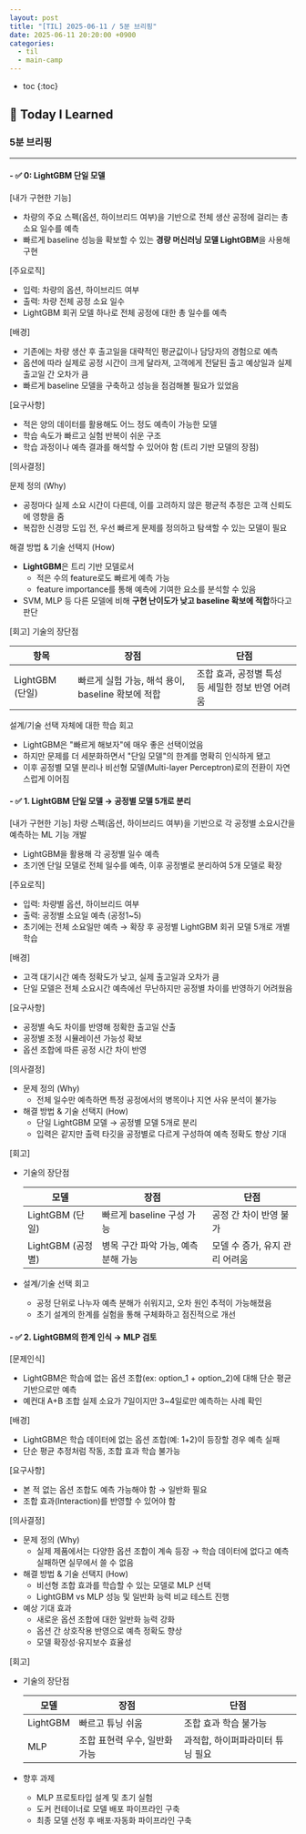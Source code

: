 ```yaml
---
layout: post
title: "[TIL] 2025-06-11 / 5분 브리핑"
date: 2025-06-11 20:20:00 +0900
categories: 
  - til
  - main-camp
---
```


* toc
{:toc}

## 📖 Today I Learned
### 5분 브리핑

<!-- <h4> 📃 </h4> -->

---

#### - ✅ 0: LightGBM 단일 모델

[내가 구현한 기능]
- 차량의 주요 스펙(옵션, 하이브리드 여부)을 기반으로 전체 생산 공정에 걸리는 총 소요 일수를 예측
- 빠르게 baseline 성능을 확보할 수 있는 **경량 머신러닝 모델 LightGBM**을 사용해 구현

[주요로직]
- 입력: 차량의 옵션, 하이브리드 여부
- 출력: 차량 전체 공정 소요 일수
- LightGBM 회귀 모델 하나로 전체 공정에 대한 총 일수를 예측

[배경]
- 기존에는 차량 생산 후 출고일을 대략적인 평균값이나 담당자의 경험으로 예측
- 옵션에 따라 실제로 공정 시간이 크게 달라져, 고객에게 전달된 출고 예상일과 실제 출고일 간 오차가 큼
- 빠르게 baseline 모델을 구축하고 성능을 점검해볼 필요가 있었음

[요구사항]
- 적은 양의 데이터를 활용해도 어느 정도 예측이 가능한 모델
- 학습 속도가 빠르고 실험 반복이 쉬운 구조
- 학습 과정이나 예측 결과를 해석할 수 있어야 함 (트리 기반 모델의 장점)

[의사결정]

문제 정의 (Why)
- 공정마다 실제 소요 시간이 다른데, 이를 고려하지 않은 평균적 추정은 고객 신뢰도에 영향을 줌
- 복잡한 신경망 도입 전, 우선 빠르게 문제를 정의하고 탐색할 수 있는 모델이 필요

해결 방법 & 기술 선택지 (How)
- **LightGBM**은 트리 기반 모델로서
    - 적은 수의 feature로도 빠르게 예측 가능
    - feature importance를 통해 예측에 기여한 요소를 분석할 수 있음
- SVM, MLP 등 다른 모델에 비해 **구현 난이도가 낮고 baseline 확보에 적합**하다고 판단

[회고]
기술의 장단점

| 항목 | 장점 | 단점 |
| --- | --- | --- |
| LightGBM (단일) | 빠르게 실험 가능, 해석 용이, baseline 확보에 적합 | 조합 효과, 공정별 특성 등 세밀한 정보 반영 어려움 |

설계/기술 선택 자체에 대한 학습 회고

- LightGBM은 "빠르게 해보자"에 매우 좋은 선택이었음
- 하지만 문제를 더 세분화하면서 "단일 모델"의 한계를 명확히 인식하게 됐고
- 이후 공정별 모델 분리나 비선형 모델(Multi-layer Perceptron)로의 전환이 자연스럽게 이어짐

#### - ✅ 1. LightGBM 단일 모델 → 공정별 모델 5개로 분리

[내가 구현한 기능]
차량 스펙(옵션, 하이브리드 여부)을 기반으로 각 공정별 소요시간을 예측하는 ML 기능 개발
- LightGBM을 활용해 각 공정별 일수 예측
- 초기엔 단일 모델로 전체 일수를 예측, 이후 공정별로 분리하여 5개 모델로 확장

[주요로직]
- 입력: 차량별 옵션, 하이브리드 여부
- 출력: 공정별 소요일 예측 (공정1~5)
- 초기에는 전체 소요일만 예측 → 확장 후 공정별 LightGBM 회귀 모델 5개로 개별 학습

[배경]
- 고객 대기시간 예측 정확도가 낮고, 실제 출고일과 오차가 큼
- 단일 모델은 전체 소요시간 예측에선 무난하지만 공정별 차이를 반영하기 어려웠음

[요구사항]
- 공정별 속도 차이를 반영해 정확한 출고일 산출
- 공정별 조정 시뮬레이션 가능성 확보
- 옵션 조합에 따른 공정 시간 차이 반영

[의사결정]
- 문제 정의 (Why)
    - 전체 일수만 예측하면 특정 공정에서의 병목이나 지연 사유 분석이 불가능
- 해결 방법 & 기술 선택지 (How)
    - 단일 LightGBM 모델 → 공정별 모델 5개로 분리
    - 입력은 같지만 출력 타깃을 공정별로 다르게 구성하여 예측 정확도 향상 기대

[회고]
- 기술의 장단점
    
    | 모델 | 장점 | 단점 |
    | --- | --- | --- |
    | LightGBM (단일) | 빠르게 baseline 구성 가능 | 공정 간 차이 반영 불가 |
    | LightGBM (공정별) | 병목 구간 파악 가능, 예측 분해 가능 | 모델 수 증가, 유지 관리 어려움 |
- 설계/기술 선택 회고
    - 공정 단위로 나누자 예측 분해가 쉬워지고, 오차 원인 추적이 가능해졌음
    - 초기 설계의 한계를 실험을 통해 구체화하고 점진적으로 개선

#### - ✅ 2. LightGBM의 한계 인식 → MLP 검토
[문제인식]
- LightGBM은 학습에 없는 옵션 조합(ex: option_1 + option_2)에 대해 단순 평균 기반으로만 예측
- 예컨대 A+B 조합 실제 소요가 7일이지만 3~4일로만 예측하는 사례 확인

[배경]
- LightGBM은 학습 데이터에 없는 옵션 조합(예: 1+2)이 등장할 경우 예측 실패
- 단순 평균 추정처럼 작동, 조합 효과 학습 불가능

[요구사항]
- 본 적 없는 옵션 조합도 예측 가능해야 함 → 일반화 필요
- 조합 효과(Interaction)를 반영할 수 있어야 함

[의사결정]
- 문제 정의 (Why)
    - 실제 제품에서는 다양한 옵션 조합이 계속 등장 → 학습 데이터에 없다고 예측 실패하면 실무에서 쓸 수 없음
- 해결 방법 & 기술 선택지 (How)
    - 비선형 조합 효과를 학습할 수 있는 모델로 MLP 선택
    - LightGBM vs MLP 성능 및 일반화 능력 비교 테스트 진행
- 예상 기대 효과
    - 새로운 옵션 조합에 대한 일반화 능력 강화
    - 옵션 간 상호작용 반영으로 예측 정확도 향상
    - 모델 확장성·유지보수 효율성

[회고]
- 기술의 장단점
    
    | 모델 | 장점 | 단점 |
    | --- | --- | --- |
    | LightGBM | 빠르고 튜닝 쉬움 | 조합 효과 학습 불가능 |
    | MLP | 조합 표현력 우수, 일반화 가능 | 과적합, 하이퍼파라미터 튜닝 필요 |
- 향후 과제
    - MLP 프로토타입 설계 및 초기 실험
    - 도커 컨테이너로 모델 배포 파이프라인 구축
    - 최종 모델 선정 후 배포·자동화 파이프라인 구축


<!-- --- -->

<!-- <h2> 💬 </h2> -->

<!-- <h4>  </h4> -->
